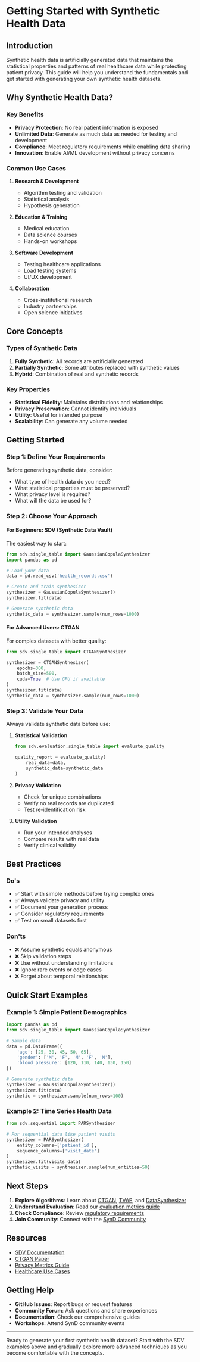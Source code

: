 # Getting Started with Synthetic Health Data

## Introduction

Synthetic health data is artificially generated data that maintains the statistical properties and patterns of real healthcare data while protecting patient privacy. This guide will help you understand the fundamentals and get started with generating your own synthetic health datasets.

## Why Synthetic Health Data?

### Key Benefits

- **Privacy Protection**: No real patient information is exposed
- **Unlimited Data**: Generate as much data as needed for testing and development
- **Compliance**: Meet regulatory requirements while enabling data sharing
- **Innovation**: Enable AI/ML development without privacy concerns

### Common Use Cases

1. **Research & Development**
   - Algorithm testing and validation
   - Statistical analysis
   - Hypothesis generation

2. **Education & Training**
   - Medical education
   - Data science courses
   - Hands-on workshops

3. **Software Development**
   - Testing healthcare applications
   - Load testing systems
   - UI/UX development

4. **Collaboration**
   - Cross-institutional research
   - Industry partnerships
   - Open science initiatives

## Core Concepts

### Types of Synthetic Data

1. **Fully Synthetic**: All records are artificially generated
2. **Partially Synthetic**: Some attributes replaced with synthetic values
3. **Hybrid**: Combination of real and synthetic records

### Key Properties

- **Statistical Fidelity**: Maintains distributions and relationships
- **Privacy Preservation**: Cannot identify individuals
- **Utility**: Useful for intended purpose
- **Scalability**: Can generate any volume needed

## Getting Started

### Step 1: Define Your Requirements

Before generating synthetic data, consider:

- What type of health data do you need?
- What statistical properties must be preserved?
- What privacy level is required?
- What will the data be used for?

### Step 2: Choose Your Approach

#### For Beginners: SDV (Synthetic Data Vault)

The easiest way to start:

```python
from sdv.single_table import GaussianCopulaSynthesizer
import pandas as pd

# Load your data
data = pd.read_csv('health_records.csv')

# Create and train synthesizer
synthesizer = GaussianCopulaSynthesizer()
synthesizer.fit(data)

# Generate synthetic data
synthetic_data = synthesizer.sample(num_rows=1000)
```

#### For Advanced Users: CTGAN

For complex datasets with better quality:

```python
from sdv.single_table import CTGANSynthesizer

synthesizer = CTGANSynthesizer(
    epochs=300,
    batch_size=500,
    cuda=True  # Use GPU if available
)
synthesizer.fit(data)
synthetic_data = synthesizer.sample(num_rows=1000)
```

### Step 3: Validate Your Data

Always validate synthetic data before use:

1. **Statistical Validation**
   ```python
   from sdv.evaluation.single_table import evaluate_quality
   
   quality_report = evaluate_quality(
       real_data=data,
       synthetic_data=synthetic_data
   )
   ```

2. **Privacy Validation**
   - Check for unique combinations
   - Verify no real records are duplicated
   - Test re-identification risk

3. **Utility Validation**
   - Run your intended analyses
   - Compare results with real data
   - Verify clinical validity

## Best Practices

### Do's
- ✅ Start with simple methods before trying complex ones
- ✅ Always validate privacy and utility
- ✅ Document your generation process
- ✅ Consider regulatory requirements
- ✅ Test on small datasets first

### Don'ts
- ❌ Assume synthetic equals anonymous
- ❌ Skip validation steps
- ❌ Use without understanding limitations
- ❌ Ignore rare events or edge cases
- ❌ Forget about temporal relationships

## Quick Start Examples

### Example 1: Simple Patient Demographics

```python
import pandas as pd
from sdv.single_table import GaussianCopulaSynthesizer

# Sample data
data = pd.DataFrame({
    'age': [25, 30, 45, 50, 65],
    'gender': ['M', 'F', 'M', 'F', 'M'],
    'blood_pressure': [120, 110, 140, 130, 150]
})

# Generate synthetic data
synthesizer = GaussianCopulaSynthesizer()
synthesizer.fit(data)
synthetic = synthesizer.sample(num_rows=100)
```

### Example 2: Time Series Health Data

```python
from sdv.sequential import PARSynthesizer

# For sequential data like patient visits
synthesizer = PARSynthesizer(
    entity_columns=['patient_id'],
    sequence_columns=['visit_date']
)
synthesizer.fit(visits_data)
synthetic_visits = synthesizer.sample(num_entities=50)
```

## Next Steps

1. **Explore Algorithms**: Learn about [CTGAN](../technical/algorithms/ctgan.md), [TVAE](../technical/algorithms/tvae.md), and [DataSynthesizer](../technical/algorithms/datasynthesizer.md)
2. **Understand Evaluation**: Read our [evaluation metrics guide](../technical/evaluation-metrics.md)
3. **Check Compliance**: Review [regulatory requirements](../regulatory/index.md)
4. **Join Community**: Connect with the [SynD Community](../community/synd-community.md)

## Resources

- [SDV Documentation](https://docs.sdv.dev)
- [CTGAN Paper](https://arxiv.org/abs/1907.00503)
- [Privacy Metrics Guide](../technical/evaluation-metrics.md)
- [Healthcare Use Cases](../resources/best-practices.md)

## Getting Help

- **GitHub Issues**: Report bugs or request features
- **Community Forum**: Ask questions and share experiences
- **Documentation**: Check our comprehensive guides
- **Workshops**: Attend SynD community events

---

Ready to generate your first synthetic health dataset? Start with the SDV examples above and gradually explore more advanced techniques as you become comfortable with the concepts.